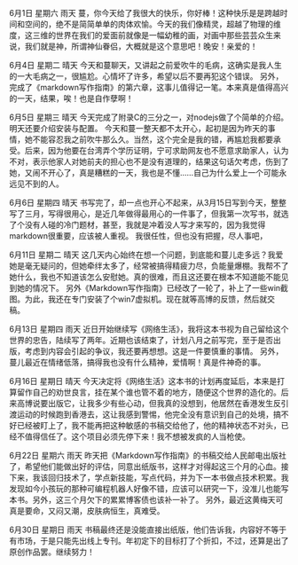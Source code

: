 6月1日  星期六  雨天
蔓，你今天给了我很大的快乐，你好棒！这种快乐是是跨越时间和空间的，绝不是简简单单的肉体欢愉。今天的我们像精灵，超越了物理的维度，这三维的世界在我们的爱面前就像是一幅幼稚的画，对画中那些芸芸众生来说，我们就是神，所谓神仙眷侣，大概就是这个意思吧！晚安！亲爱的！


6月4日  星期二  晴天
今天和蔓聊天，又讲起之前爱吹牛的毛病，这确实是我人生的一大毛病之一，很尴尬。心情坏了许多，希望以后不要再犯这个错误。
另外，完成了《markdown写作指南》的第六章，这事儿值得记一笔。本来真是值得高兴的一天，结果，唉！也是自作孽啊！


6月5日  星期三  晴天
今天完成了附录C的三分之一，对nodejs做了个简单的介绍。明天还要介绍安装与配置。
今天和蔓一整天都不太开心，起初是因为昨天的事情，她不能容忍我之前吹牛那么久。当然，这个完全是我的错，再尴尬我都要承受。后来，因为他要在台湾弄个学历证明，宁可求助网友也不愿意求助家人，认为不对，表示他家人对她前夫的担心也不是没有道理的，结果这句话欠考虑，伤到了她，又闹不开心了，真是糟糕的一天，我也是不懂……自己为什么爱上一个可能永远见不到的人。


6月6日  星期四  晴天
书写完了，却一点也开心不起来，从3月15日写到今天，整整写了三月，写得很用心，是近几年做得最用心的一件事了，但我第一次写书，就选了个没有人碰的冷门题材，甚至，我就是冲着没人写才来写的，因为我觉得markdown很重要，应该被人重视。
我很任性，但也没有把握，尽人事吧，


6月11日  星期二 晴天
这几天内心始终在想一个问题，到底能和蔓儿走多远？我爱她是毫无疑问的，但她牵绊太多了，经常被搞得精疲力尽，负能量爆棚。我帮不了她什么，我也不知道该怎么安慰她。真的很难，而且这还要在根本不知道能不能见到她的情况下。
另外《Markdown写作指南》已经改了一轮了，补上了一些win截图。为此，我还在专门安装了个win7虚拟机。现在就等高博的反馈，然后就交稿。


6月13日 星期四  雨天
近日开始继续写《网络生活》，我将这本书视为自己留给这个世界的忠告，陆续写了两年。近期也该结束了，计划八月之前写完，至于是否出版，考虑到内容会引起的争议，我还要再想想。这是一件要慎重的事情。
另外，蔓儿最近在情绪低落，搞得我也没有什么精神，爱情啊！真是件神奇的事。


6月16日  星期日  晴天
今天决定将《网络生活》这本书的计划再度延后，本来是打算留作自己的劝世良言，挂在某个谁也管不着的地方，随便这个世界的造化的。后来高博说要出版它，让我多少有些心动，但我真的没想到，他居然在香港发生反引渡运动的时候跑到香港去，这让我感到警惕，他完全没有意识到自己的处境，搞不好已经被盯上了，我不能再把这种敏感的书稿交给他了，他的精神状态不对头，已经不值得信任了。这个项目必须先停下来！我不想被发疯的人当枪使。


6月22日 星期六  雨天
昨天把《Markdown写作指南》的书稿交给人民邮电出版社了，希望他们能做出好的评估，同意出纸版书，这样才对得起这三个月的心血。接下来，我该回归技术了，学点新技能，写点代码，并为下一本书做点技术积累。我发现如今小孩玩的那种可编程机器人好像不错，应该可以研究一下，没准儿也能写本书。另外，这三个月欠下的累累博客债也该补一补了。
另外，最近这黄梅天可真是要命，又闷又潮，皮肤病恒生，真难受。


6月30日  星期日  雨天
书稿最终还是没能直接出纸版，他们告诉我，内容好不等于有市场，于是只能先出线上专刊。年初定下的目标打了个折扣，不过，还算是出了原创作品罢。继续努力！
